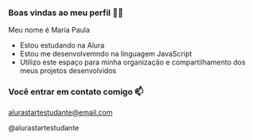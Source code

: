 ### Boas vindas ao meu perfil 💙💙

Meu nome é Maria Paula

- Estou estudando na Alura
- Estou me desenvolvemndo na linguagem JavaScript
- Utilizo este espaço para minha organização e compartilhamento dos meus projetos desenvolvidos

### Você entrar em contato comigo 📫

alurastartestudante@email.com

@alurastartestudante
